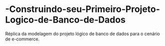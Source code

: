 # -Construindo-seu-Primeiro-Projeto-Logico-de-Banco-de-Dados
Réplica da modelagem do projeto lógico de banco de dados para o cenário de e-commerce.
